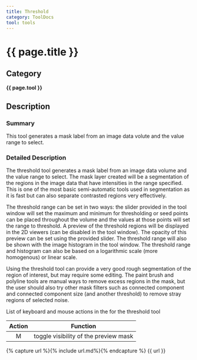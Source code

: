 ```yaml
---
title: Threshold
category: ToolDocs 
tool: tools
---
```


# {{ page.title }} 

## Category

**{{ page.tool }}**

## Description

### Summary

This tool generates a mask label from an image data volute and the value range to select. 

### Detailed Description

The threshold tool generates a mask label from an image data volume and the value range to select. The mask layer created will be a segmentation of the regions in the image data that have intensities in the range specified. This is one of the most basic semi-automatic tools used in segmentation as it is fast but can also separate contrasted regions very effectively.

The threshold range can be set in two ways: the slider provided in the tool window will set the maximum and minimum for thresholding or seed points can be placed throughout the volume and the values at those points will set the range to threshold. A preview of the threshold regions will be displayed in the 2D viewers (can be disabled in the tool window). The opacity of this preview can be set using the provided slider. The threshold range will also be shown with the image histogram in the tool window. The threshold range and histogram can also be based on a logarithmic scale (more homogenous) or linear scale.

Using the threshold tool can provide a very good rough segmentation of the region of interest, but may require some editing. The paint brush and polyline tools are manual ways to remove excess regions in the mask, but the user should also try other mask filters such as connected component and connected component size (and another threshold) to remove stray regions of selected noise.

List of keyboard and mouse actions in the for the threshold tool

| Action | Function                              | 
| :----: | ------------------------------------- |
| M      | toggle visibility of the preview mask |

{% capture url %}{% include url.md%}{% endcapture %}
{{ url }}
